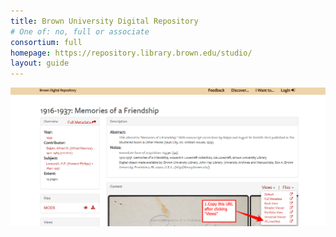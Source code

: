 ```yaml
---
title: Brown University Digital Repository
# One of: no, full or associate
consortium: full
homepage: https://repository.library.brown.edu/studio/
layout: guide
---
```


![Click "Views" then copy the IIIF Manifest link](brown-1.png)

